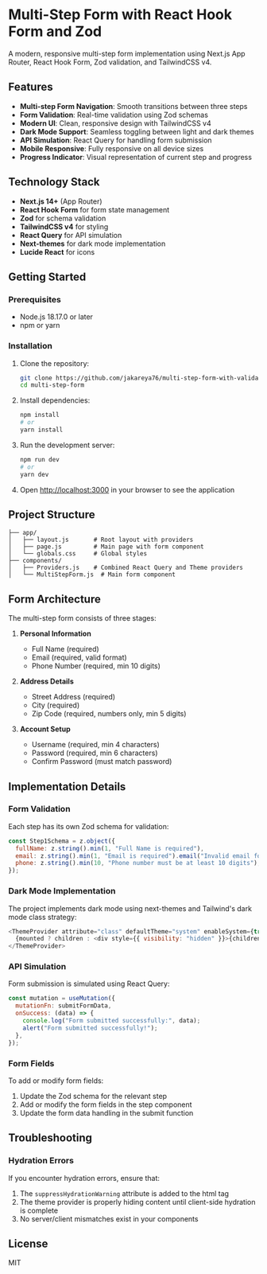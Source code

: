 # Multi-Step Form with React Hook Form and Zod

A modern, responsive multi-step form implementation using Next.js App Router, React Hook Form, Zod validation, and TailwindCSS v4.

## Features

- **Multi-step Form Navigation**: Smooth transitions between three steps
- **Form Validation**: Real-time validation using Zod schemas
- **Modern UI**: Clean, responsive design with TailwindCSS v4
- **Dark Mode Support**: Seamless toggling between light and dark themes
- **API Simulation**: React Query for handling form submission
- **Mobile Responsive**: Fully responsive on all device sizes
- **Progress Indicator**: Visual representation of current step and progress

## Technology Stack

- **Next.js 14+** (App Router)
- **React Hook Form** for form state management
- **Zod** for schema validation
- **TailwindCSS v4** for styling
- **React Query** for API simulation
- **Next-themes** for dark mode implementation
- **Lucide React** for icons

## Getting Started

### Prerequisites

- Node.js 18.17.0 or later
- npm or yarn

### Installation

1. Clone the repository:

   ```bash
   git clone https://github.com/jakareya76/multi-step-form-with-validation.git
   cd multi-step-form
   ```

2. Install dependencies:

   ```bash
   npm install
   # or
   yarn install
   ```

3. Run the development server:

   ```bash
   npm run dev
   # or
   yarn dev
   ```

4. Open [http://localhost:3000](http://localhost:3000) in your browser to see the application

## Project Structure

```
├── app/
│   ├── layout.js       # Root layout with providers
│   ├── page.js         # Main page with form component
│   └── globals.css     # Global styles
├── components/
│   ├── Providers.js    # Combined React Query and Theme providers
│   └── MultiStepForm.js  # Main form component
```

## Form Architecture

The multi-step form consists of three stages:

1. **Personal Information**

   - Full Name (required)
   - Email (required, valid format)
   - Phone Number (required, min 10 digits)

2. **Address Details**

   - Street Address (required)
   - City (required)
   - Zip Code (required, numbers only, min 5 digits)

3. **Account Setup**
   - Username (required, min 4 characters)
   - Password (required, min 6 characters)
   - Confirm Password (must match password)

## Implementation Details

### Form Validation

Each step has its own Zod schema for validation:

```javascript
const Step1Schema = z.object({
  fullName: z.string().min(1, "Full Name is required"),
  email: z.string().min(1, "Email is required").email("Invalid email format"),
  phone: z.string().min(10, "Phone number must be at least 10 digits"),
});
```

### Dark Mode Implementation

The project implements dark mode using next-themes and Tailwind's dark mode class strategy:

```javascript
<ThemeProvider attribute="class" defaultTheme="system" enableSystem={true}>
  {mounted ? children : <div style={{ visibility: "hidden" }}>{children}</div>}
</ThemeProvider>
```

### API Simulation

Form submission is simulated using React Query:

```javascript
const mutation = useMutation({
  mutationFn: submitFormData,
  onSuccess: (data) => {
    console.log("Form submitted successfully:", data);
    alert("Form submitted successfully!");
  },
});
```

### Form Fields

To add or modify form fields:

1. Update the Zod schema for the relevant step
2. Add or modify the form fields in the step component
3. Update the form data handling in the submit function

## Troubleshooting

### Hydration Errors

If you encounter hydration errors, ensure that:

1. The `suppressHydrationWarning` attribute is added to the html tag
2. The theme provider is properly hiding content until client-side hydration is complete
3. No server/client mismatches exist in your components

## License

MIT
